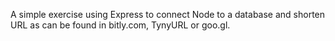 A simple exercise using Express to connect Node to a database and shorten URL as can be found in bitly.com, TynyURL or goo.gl. 
